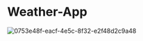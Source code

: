 ﻿# Weather-App
 
![0753e48f-eacf-4e5c-8f32-e2f48d2c9a48](https://github.com/user-attachments/assets/0291347f-2858-40d4-a55c-5a63cbb0f70e)
